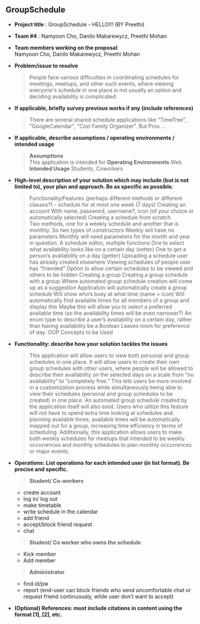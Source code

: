 GroupSchedule
-------------
- **Project title** : GroupSchedule - HELLO!!! (BY Preethi)
- **Team #4** : Namyoon Cho, Danilo Makarewycz, Preethi Mohan
- **Team members working on the proposal**:   
Namyoon Cho, Danilo Makarewycz, Preethi Mohan 
- **Problem/issue to resolve**  
  > People face various difficulties in coordinating schedules for meetings, meetups, and other such events, where viewing everyone's schedule in one place is not usually an option and deciding availability is complicated.    

- **If applicable, briefly survey previous works if any (include references)**  
  > There are several shared schedule applications like "TimeTree", "GoogleCalendar", "Cozi Family Organizer". But Pros ...
 
- **If applicable, describe assumptions / operating environments / intended usage**
  > **Assumptions**   
  This application is intended for 
  **Operating Environments**
  Web
  **Intended Usage**
  Students, Coworkers

- **High-level description of your solution which may include (but is not limited to), your plan and approach.  Be as specific as possible.**  
  > Functionality/Features (perhaps different methods or different classes?) - schedule for at most one week (7 days)
Creating an account
With name, password, username?, icon (of your choice or automatically selected)
Creating a schedule from scratch	
Two methods, one for a weekly schedule and another that is monthly. 
So two types of constructors
Weekly will have no parameters
Monthly will need parameters for the month and year in question. 
A schedule editor, multiple functions
One to select what availability looks like on a certain day (setter)
One to get a person’s availability on a day (getter)
Uploading a schedule user has already created elsewhere
Viewing schedules of people user has “friended”
Option to allow certain schedules to be viewed and others to be hidden
Creating a group
Creating a group schedule with a group
Where automated group schedule creation will come up as a suggestion
Application will automatically create a group schedule
Will show who’s busy at what time (name + icon)
Will automatically find available times for all members of a group and display this
Maybe this will allow you to select a preferred available time (so the availability times will be even narrower?)
An enum type to describe a user’s availability on a certain day, rather than having availability be a Boolean
Leaves room for preference of day.
OOP Concepts to be Used


- **Functionality: describe how your solution tackles the issues**
  > This application will allow users to view both personal and group schedules in one place. It will allow users to create their own group schedules with other users, where people will be allowed to describe their availability on the selected days on a scale from “no availability” to “completely free.” This lets users be more involved in a customization process while simultaneously being able to view their schedules (personal and group schedules to be created) in one place. An automated group schedule created by the application itself will also exist. Users who utilize this feature will not have to spend extra time looking at schedules and planning available times; available times will be automatically mapped out for a group, increasing time efficiency in terms of scheduling. Additionally, this application allows users to make both weekly schedules for meetups that intended to be weekly occurrences and monthly schedules to plan monthly occurrences or major events.  

- **Operations: List operations for each intended user (in list format).  Be precise and specific.**  
  > **Student/ Co-workers**  
    - create account
    - log in/ log out
    - make timetable
    - write schedule in the calendar
    - add friend
    - accept/block friend request
    - chat    
    
   > **Student/ Co worker who owns the schedule**
    - Kick member
    - Add member
  
      
   > **Administrator**
    - find id/pw
    - report (end-user can block friends who send uncomfortable chat or request friend continuously, while user don’t want to accept)


- **(Optional) References: must include citations in content using the format [1], [2], etc.**
